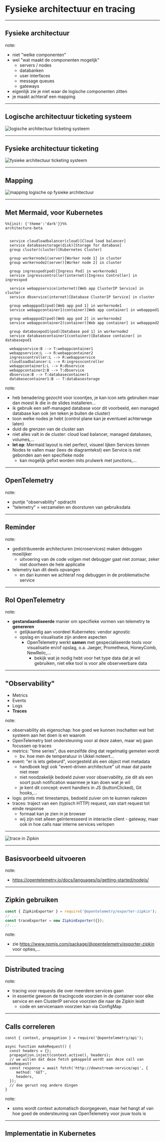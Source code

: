 # Fysieke architectuur en tracing

---

## Fysieke architectuur

note:
- niet "welke componenten"
- wel "wat maakt de componenten mogelijk"
  - servers / nodes
  - databanken
  - user interfaces
  - message queues
  - gateways
- eigenlijk zie je niet waar de logische componenten zitten
- je maakt achteraf een mapping

---

## Logische architectuur ticketing systeem
![logische architectuur ticketing systeem](./afbeeldingen/logische-architectuur.png)

---

## Fysieke architectuur ticketing
![fysieke architectuur ticketing systeem](./afbeeldingen/fysieke-architectuur.png)

---

## Mapping
![mapping logische op fysieke architectuur](./afbeeldingen/mapping-logische-fysieke-architectuur.png)

---

## Met Mermaid, voor Kubernetes

```mermaid
%%{init: {'theme':'dark'}}%%
architecture-beta


  service cloudloadbalancer(cloud)[Cloud load balancer]
  service databasestorage(disk)[Storage for database]
  group cluster(cluster)[Kubernetes Cluster]

  group workernode1(server)[Worker node 1] in cluster
  group workernode2(server)[Worker node 2] in cluster

  group ingresspod(pod)[Ingress Pod] in workernode1
  service ingresscontroller(internet)[Ingress Controller] in ingresspod

  service webappservice(internet)[Web app ClusterIP Service] in cluster
  service dbservice(internet)[Database ClusterIP Service] in cluster
  
  group webapppod1(pod)[Web app pod 1] in workernode1
  service webappcontainer1(container)[Web app container] in webapppod1

  group webapppod2(pod)[Web app pod 2] in workernode2
  service webappcontainer2(container)[Web app container] in webapppod2

  group databasepod1(pod)[Database pod 1] in workernode2
  service databasecontainer1(container)[Database container] in databasepod1

  webappservice:B --> T:webappcontainer1
  webappservice:L --> R:webappcontainer2
  ingresscontroller:L --> R:webappservice
  cloudloadbalancer:L --> R:ingresscontroller
  webappcontainer1:L --> R:dbservice
  webappcontainer2:B --> T:dbservice
  dbservice:B --> T:databasecontainer1
  databasecontainer1:B -- T:databasestorage
```

note:
- heb benadering gezocht voor icoontjes, je kan icon sets gebruiken maar dan moest ik die in de slides installeren...
- ik gebruik een self-managed database voor dit voorbeeld, een managed database kan ook (en teken je buiten de cluster)
- toon welke nodes je hebt (control plane kan je eventueel achterwege laten)
- duid de grenzen van de cluster aan
- niet alles valt in de cluster: cloud load balancer, managed databases, volumes,...
- **let op**: Mermaid layout is niet perfect, visueel lijken Services binnen Nodes te vallen maar (lees de diagramtekst) een Service is niet gebonden aan een specifieke node
  - kan mogelijk gefixt worden mits prulwerk met junctions,...

---

## OpenTelemetry

note:
- puntje "observability" opdracht
- "telemetry" = verzamelen en doorsturen van gebruiksdata

---

## Reminder

note:
- gedistribueerde architecturen (microservices) maken debuggen moeilijker
  - uitvoering van de code volgen met debugger gaat niet zomaar, zeker niet doorheen de hele applicatie
- telemetry kan dit deels opvangen
  - en dan kunnen we achteraf nog debuggen in de problematische service

---

## Rol OpenTelemetry

note:
- **gestandaardiseerde** manier om specifieke vormen van telemetry te **genereren**
  - gelijkaardig aan voordeel Kubernetes: vendor agnostic
  - opslag en visualisatie zijn andere aspecten
    - OpenTelemetry werkt **samen** met gespecialiseerde tools voor visualisatie en/of opslag, o.a. Jaeger, Prometheus, HoneyComb, NewRelic,...
      - bekijk wat je nodig hebt voor het type data dat je wil gebruiken, niet elke tool is voor alle observeerbare data

---

## "Observability"

- Metrics
- Events
- Logs
- **Traces**

note:
- observability als eigenschap: hoe goed we kunnen inschatten wat het systeem aan het doen is en waarom
- OpenTelemetry biet ondersteuning voor al deze zaken, maar wij gaan focussen op traces
- metrics: "time series", dus eenzelfde ding dat regelmatig gemeten wordt
  - bv. hoe men de temperatuur in Ukkel noteert...
- event: "er is iets gebeurd", voorgesteld als een object met metadata
  - handboek legt ook "event-driven architecture" uit maar dat paste niet meer
  - niet noodzakelijk bedoeld zuiver voor observability, zie dit als een soort push notification waarmee je kan doen wat je wil
  - je kent dit concept: event handlers in JS (buttonClicked), Git hooks,...
- logs: prints met timestamps, bedoeld zuiver om te kunnen nalezen
- traces: traject van een (typisch HTTP) request, van start request tot einde response
  - formaat kan je zien in je browser
  - wij zijn niet alleen geïnteresseerd in interactie client - gateway, maar ook in hoe calls naar interne services verlopen

---

![trace in Zipkin](./afbeeldingen/trace-in-zipkin.png)

---

## Basisvoorbeeld uitvoeren

note:
- https://opentelemetry.io/docs/languages/js/getting-started/nodejs/

---

## Zipkin gebruiken

```javascript
const { ZipkinExporter } = require('@opentelemetry/exporter-zipkin');
// ...
const traceExporter = new ZipkinExporter({});
//... 
```

note:
- zie https://www.npmjs.com/package/@opentelemetry/exporter-zipkin voor opties,...

---

## Distributed tracing

note:
- tracing voor requests die over meerdere services gaan
- in essentie gewoon de tracingcode voorzien in de container voor elke service en een ClusterIP service voorzien die naar de Zipkin leidt
  - code en servicenaam voorzien kan via ConfigMap

---

## Calls correleren

```
const { context, propagation } = require('@opentelemetry/api');

async function makeRequest() {
  const headers = {};
  propagation.inject(context.active(), headers);
  // we willen dat deze fetch gekoppeld wordt aan deze call van makeRequest!
  const response = await fetch('http://downstream-service/api', {
     method: 'GET',
     headers,
  }); 
  // doe gerust nog andere dingen
}
```

note:
- soms wordt context automatisch doorgegeven, maar het hangt af van hoe goed de ondersteuning van OpenTelemetry voor jouw tools is

---

## Implementatie in Kubernetes
